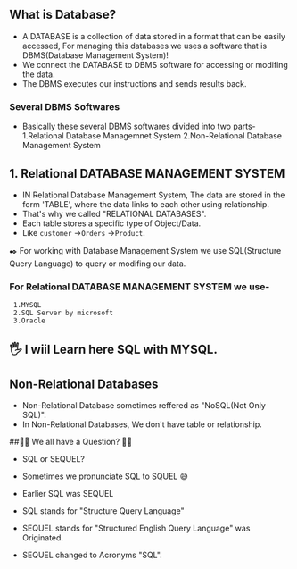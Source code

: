  ## What is Database?
 
 - A DATABASE is a collection of data stored in a format that can be easily accessed, For managing this databases we uses a software that is DBMS(Database Management System)!
 - We connect the DATABASE to DBMS software for accessing or modifing the data.
 - The DBMS executes our instructions and sends results back.
 
 
 ### Several DBMS Softwares
 - Basically these several DBMS softwares divided into two parts-
   1.Relational Database Managemnet System
   2.Non-Relational Database Management System 
   
   
## 1. Relational DATABASE MANAGEMENT SYSTEM
- IN Relational Database Management System, The data are stored in the form 'TABLE', where the data links to each other using relationship.
- That's why we called "RELATIONAL DATABASES".  
- Each table stores a specific type of Object/Data.
- Like `customer` ->`Orders` ->`Product`.

:black_nib:   For working with Database Management System we use SQL(Structure Query Language) to query or modifing our data.

### For Relational DATABASE MANAGEMENT SYSTEM we use-
     1.MYSQL
     2.SQL Server by microsoft
     3.Oracle
     
## :raised_hand_with_fingers_splayed: I wiil Learn here SQL with MYSQL.

## Non-Relational Databases
- Non-Relational Database sometimes reffered as "NoSQL(Not Only SQL)".
- In Non-Relational Databases, We don't have table or relationship.

##:raising_hand_man:  We all have a Question? :raising_hand_woman:
- SQL or SEQUEL? 
- Sometimes we pronunciate SQL to SQUEL :sweat_smile:

- Earlier SQL was SEQUEL 
- SQL stands for "Structure Query Language"
- SEQUEL stands for "Structured English Query Language" was Originated.
- SEQUEL changed to Acronyms "SQL".

 
 
